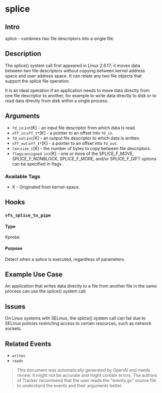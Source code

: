 
# splice

## Intro
splice - combines two file descriptors into a single file

## Description
The splice() system call first appeared in Linux 2.6.17; it moves data between two file descriptors without copying between kernel address space and user address space. It can relate any two file objects that support the splice file operation.  

It is an ideal operation if an application needs to move data directly from one file descriptor to another, for example to write data directly to disk or to read data directly from disk within a single process.

## Arguments
* `fd_in`:`int`[K] - an input file descriptor from which data is read.  
* `off_in`:`off_t*`[K] - a pointer to an offset into `fd_in`.  
* `fd_out`:`int`[K] - an output file descriptor to which data is written.  
* `off_out`:`off_t*`[K] - a pointer to an offset into `fd_out`.  
* `len`:`size_t`[K] - the number of bytes to copy between file descriptors.  
* `flags`:`unsigned int`[K] - one or more of the SPLICE_F_MOVE, SPLICE_F_NONBLOCK, SPLICE_F_MORE, and/or SPLICE_F_GIFT options can be specified in flags.

### Available Tags
* K - Originated from kernel-space.

## Hooks
### `vfs_splice_to_pipe`
#### Type
Kprobe
#### Purpose
Detect when a splice is executed, regardless of parameters.

## Example Use Case
An application that writes data directly to a file from another file in the same process can use the splice() system call.

## Issues
On Linux systems with SELinux, the splice() system call can fail due to SELinux policies restricting access to certain resources, such as network sockets.

## Related Events
* `writev`
* `readv`

> This document was automatically generated by OpenAI and needs review. It might
> not be accurate and might contain errors. The authors of Tracker recommend that
> the user reads the "events.go" source file to understand the events and their
> arguments better.
